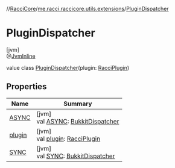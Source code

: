 //[RacciCore](../../../index.md)/[me.racci.raccicore.utils.extensions](../index.md)/[PluginDispatcher](index.md)

# PluginDispatcher

[jvm]\
@[JvmInline](https://kotlinlang.org/api/latest/jvm/stdlib/kotlin.jvm/-jvm-inline/index.html)

value class [PluginDispatcher](index.md)(plugin: [RacciPlugin](../../me.racci.raccicore/-racci-plugin/index.md))

## Properties

| Name | Summary |
|---|---|
| [ASYNC](-a-s-y-n-c.md) | [jvm]<br>val [ASYNC](-a-s-y-n-c.md): [BukkitDispatcher](../../me.racci.raccicore.skedule/-bukkit-dispatcher/index.md) |
| [plugin](plugin.md) | [jvm]<br>val [plugin](plugin.md): [RacciPlugin](../../me.racci.raccicore/-racci-plugin/index.md) |
| [SYNC](-s-y-n-c.md) | [jvm]<br>val [SYNC](-s-y-n-c.md): [BukkitDispatcher](../../me.racci.raccicore.skedule/-bukkit-dispatcher/index.md) |
